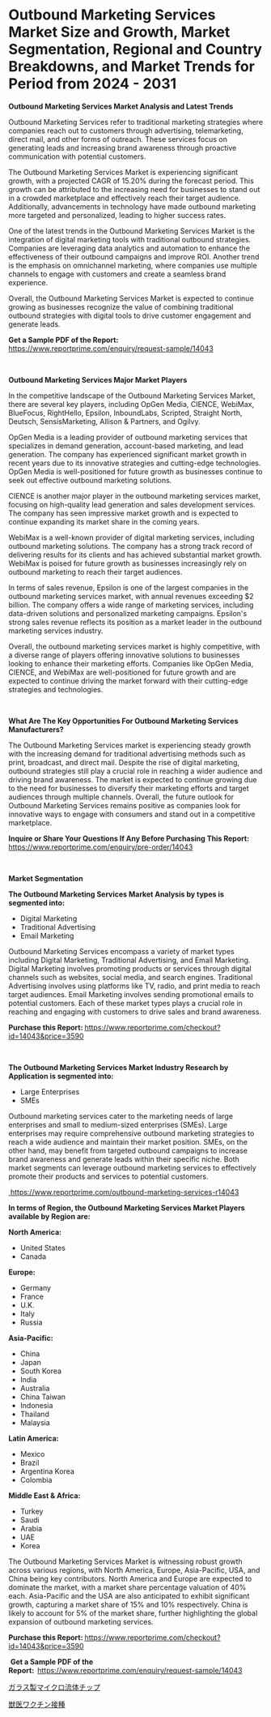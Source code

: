 <p><h1>Outbound Marketing Services Market Size and Growth, Market Segmentation, Regional and Country Breakdowns, and Market Trends for Period from 2024 -  2031</h1></p><p><strong>Outbound Marketing Services Market Analysis and Latest Trends</strong></p>
<p><p>Outbound Marketing Services refer to traditional marketing strategies where companies reach out to customers through advertising, telemarketing, direct mail, and other forms of outreach. These services focus on generating leads and increasing brand awareness through proactive communication with potential customers.</p><p>The Outbound Marketing Services Market is experiencing significant growth, with a projected CAGR of 15.20% during the forecast period. This growth can be attributed to the increasing need for businesses to stand out in a crowded marketplace and effectively reach their target audience. Additionally, advancements in technology have made outbound marketing more targeted and personalized, leading to higher success rates.</p><p>One of the latest trends in the Outbound Marketing Services Market is the integration of digital marketing tools with traditional outbound strategies. Companies are leveraging data analytics and automation to enhance the effectiveness of their outbound campaigns and improve ROI. Another trend is the emphasis on omnichannel marketing, where companies use multiple channels to engage with customers and create a seamless brand experience.</p><p>Overall, the Outbound Marketing Services Market is expected to continue growing as businesses recognize the value of combining traditional outbound strategies with digital tools to drive customer engagement and generate leads.</p></p>
<p><strong>Get a Sample PDF of the Report:&nbsp;</strong> <a href="https://www.reportprime.com/enquiry/request-sample/14043">https://www.reportprime.com/enquiry/request-sample/14043</a></p>
<p>&nbsp;</p>
<p><strong>Outbound Marketing Services Major Market Players</strong></p>
<p><p>In the competitive landscape of the Outbound Marketing Services Market, there are several key players, including OpGen Media, CIENCE, WebiMax, BlueFocus, RightHello, Epsilon, InboundLabs, Scripted, Straight North, Deutsch, SensisMarketing, Allison & Partners, and Ogilvy.</p><p>OpGen Media is a leading provider of outbound marketing services that specializes in demand generation, account-based marketing, and lead generation. The company has experienced significant market growth in recent years due to its innovative strategies and cutting-edge technologies. OpGen Media is well-positioned for future growth as businesses continue to seek out effective outbound marketing solutions.</p><p>CIENCE is another major player in the outbound marketing services market, focusing on high-quality lead generation and sales development services. The company has seen impressive market growth and is expected to continue expanding its market share in the coming years.</p><p>WebiMax is a well-known provider of digital marketing services, including outbound marketing solutions. The company has a strong track record of delivering results for its clients and has achieved substantial market growth. WebiMax is poised for future growth as businesses increasingly rely on outbound marketing to reach their target audiences.</p><p>In terms of sales revenue, Epsilon is one of the largest companies in the outbound marketing services market, with annual revenues exceeding $2 billion. The company offers a wide range of marketing services, including data-driven solutions and personalized marketing campaigns. Epsilon's strong sales revenue reflects its position as a market leader in the outbound marketing services industry.</p><p>Overall, the outbound marketing services market is highly competitive, with a diverse range of players offering innovative solutions to businesses looking to enhance their marketing efforts. Companies like OpGen Media, CIENCE, and WebiMax are well-positioned for future growth and are expected to continue driving the market forward with their cutting-edge strategies and technologies.</p></p>
<p>&nbsp;</p>
<p><strong>What Are The Key Opportunities For Outbound Marketing Services Manufacturers?</strong></p>
<p><p>The Outbound Marketing Services market is experiencing steady growth with the increasing demand for traditional advertising methods such as print, broadcast, and direct mail. Despite the rise of digital marketing, outbound strategies still play a crucial role in reaching a wider audience and driving brand awareness. The market is expected to continue growing due to the need for businesses to diversify their marketing efforts and target audiences through multiple channels. Overall, the future outlook for Outbound Marketing Services remains positive as companies look for innovative ways to engage with consumers and stand out in a competitive marketplace.</p></p>
<p><strong>Inquire or Share Your Questions If Any Before Purchasing This Report:</strong> <a href="https://www.reportprime.com/enquiry/pre-order/14043">https://www.reportprime.com/enquiry/pre-order/14043</a></p>
<p>&nbsp;</p>
<p><strong>Market Segmentation</strong></p>
<p><strong>The Outbound Marketing Services Market Analysis by types is segmented into:</strong></p>
<p><ul><li>Digital Marketing</li><li>Traditional Advertising</li><li>Email Marketing</li></ul></p>
<p><p>Outbound Marketing Services encompass a variety of market types including Digital Marketing, Traditional Advertising, and Email Marketing. Digital Marketing involves promoting products or services through digital channels such as websites, social media, and search engines. Traditional Advertising involves using platforms like TV, radio, and print media to reach target audiences. Email Marketing involves sending promotional emails to potential customers. Each of these market types plays a crucial role in reaching and engaging with customers to drive sales and brand awareness.</p></p>
<p><strong>Purchase this Report:&nbsp;</strong><a href="https://www.reportprime.com/checkout?id=14043&price=3590">https://www.reportprime.com/checkout?id=14043&price=3590</a></p>
<p>&nbsp;</p>
<p><strong>The Outbound Marketing Services Market Industry Research by Application is segmented into:</strong></p>
<p><ul><li>Large Enterprises</li><li>SMEs</li></ul></p>
<p><p>Outbound marketing services cater to the marketing needs of large enterprises and small to medium-sized enterprises (SMEs). Large enterprises may require comprehensive outbound marketing strategies to reach a wide audience and maintain their market position. SMEs, on the other hand, may benefit from targeted outbound campaigns to increase brand awareness and generate leads within their specific niche. Both market segments can leverage outbound marketing services to effectively promote their products and services to potential customers.</p></p>
<p><a href="https://www.reportprime.com/outbound-marketing-services-r14043">&nbsp;https://www.reportprime.com/outbound-marketing-services-r14043</a></p>
<p><strong>In terms of Region, the Outbound Marketing Services Market Players available by Region are:</strong></p>
<p>
    <p> <strong> North America: </strong>
        <ul>
            <li>United States</li>
            <li>Canada</li>
        </ul>
        </p> 
    <p> <strong> Europe: </strong>
        <ul>
            <li>Germany</li>
            <li>France</li>
            <li>U.K.</li>
            <li>Italy</li>
            <li>Russia</li>
        </ul>
        </p> 
    <p> <strong> Asia-Pacific: </strong>
        <ul>
            <li>China</li>
            <li>Japan</li>
            <li>South Korea</li>
            <li>India</li>
            <li>Australia</li>
            <li>China Taiwan</li>
            <li>Indonesia</li>
            <li>Thailand</li>
            <li>Malaysia</li>
        </ul>
        </p> 
    <p> <strong> Latin America: </strong>
        <ul>
            <li>Mexico</li>
            <li>Brazil</li>
            <li>Argentina Korea</li>
            <li>Colombia</li>
        </ul>
        </p> 
    <p> <strong> Middle East & Africa: </strong>
        <ul>
            <li>Turkey</li>
            <li>Saudi</li>
            <li>Arabia</li>
            <li>UAE</li>
            <li>Korea</li>
        </ul>
    </p>
    </p>
<p><p>The Outbound Marketing Services Market is witnessing robust growth across various regions, with North America, Europe, Asia-Pacific, USA, and China being key contributors. North America and Europe are expected to dominate the market, with a market share percentage valuation of 40% each. Asia-Pacific and the USA are also anticipated to exhibit significant growth, capturing a market share of 15% and 10% respectively. China is likely to account for 5% of the market share, further highlighting the global expansion of outbound marketing services.</p></p>
<p><strong>Purchase this Report: </strong><a href="https://www.reportprime.com/checkout?id=14043&price=3590">https://www.reportprime.com/checkout?id=14043&price=3590</a></p>
<p>&nbsp;<strong>Get a Sample PDF of the Report:&nbsp;&nbsp;</strong><a href="https://www.reportprime.com/enquiry/request-sample/14043">https://www.reportprime.com/enquiry/request-sample/14043</a></p>
<p><strong></strong></p>
<p><p><a href="https://medium.com/@thomassandoval55/%E3%82%AC%E3%83%A9%E3%82%B9%E5%BE%AE%E6%B5%81%E5%8B%95%E3%83%81%E3%83%83%E3%83%97%E5%B8%82%E5%A0%B4%E3%83%AC%E3%83%9D%E3%83%BC%E3%83%88%E3%81%AF-%E3%81%93%E3%81%AE%E5%B8%82%E5%A0%B4%E3%81%AE%E6%9C%80%E6%96%B0%E3%83%88%E3%83%AC%E3%83%B3%E3%83%89%E3%82%84%E6%88%90%E9%95%B7%E6%A9%9F%E4%BC%9A%E3%82%92%E6%98%8E%E3%82%89%E3%81%8B%E3%81%AB%E3%81%97%E3%81%A6%E3%81%84%E3%81%BE%E3%81%99-983509d2744d">ガラス製マイクロ流体チップ</a></p><p><a href="https://medium.com/@addiehirthe05/%E7%8D%A3%E5%8C%BB%E3%81%AE%E4%BA%88%E9%98%B2%E6%8E%A5%E7%A8%AE%E5%B8%82%E5%A0%B4%E3%81%AE%E8%A6%8F%E6%A8%A1%E3%81%A8%E5%B8%82%E5%A0%B4%E5%8B%95%E5%90%91-%E5%AE%8C%E5%85%A8%E3%81%AA%E6%A5%AD%E7%95%8C%E6%A6%82%E8%A6%81-2024%E5%B9%B4%E3%81%8B%E3%82%892031%E5%B9%B4%E3%81%BE%E3%81%A7-832c2b4acb4f">獣医ワクチン接種</a></p></p>